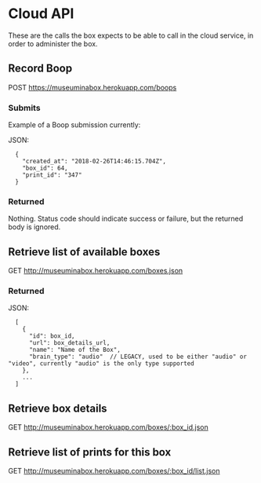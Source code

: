 # Cloud API

These are the calls the box expects to be able to call in the cloud service, in order to administer the box.

## Record Boop

POST https://museuminabox.herokuapp.com/boops

### Submits

Example of a Boop submission currently:

JSON:
```
  { 
    "created_at": "2018-02-26T14:46:15.704Z", 
    "box_id": 64, 
    "print_id": "347"
  }
```

### Returned

Nothing.  Status code should indicate success or failure, but the returned body is ignored.

## Retrieve list of available boxes

GET http://museuminabox.herokuapp.com/boxes.json

### Returned
JSON:
```
  [
    {
      "id": box_id, 
      "url": box_details_url,
      "name": "Name of the Box",
      "brain_type": "audio"  // LEGACY, used to be either "audio" or "video", currently "audio" is the only type supported
    },
    ...
  ]
```

## Retrieve box details

GET http://museuminabox.herokuapp.com/boxes/:box_id.json

## Retrieve list of prints for this box

GET http://museuminabox.herokuapp.com/boxes/:box_id/list.json
 
